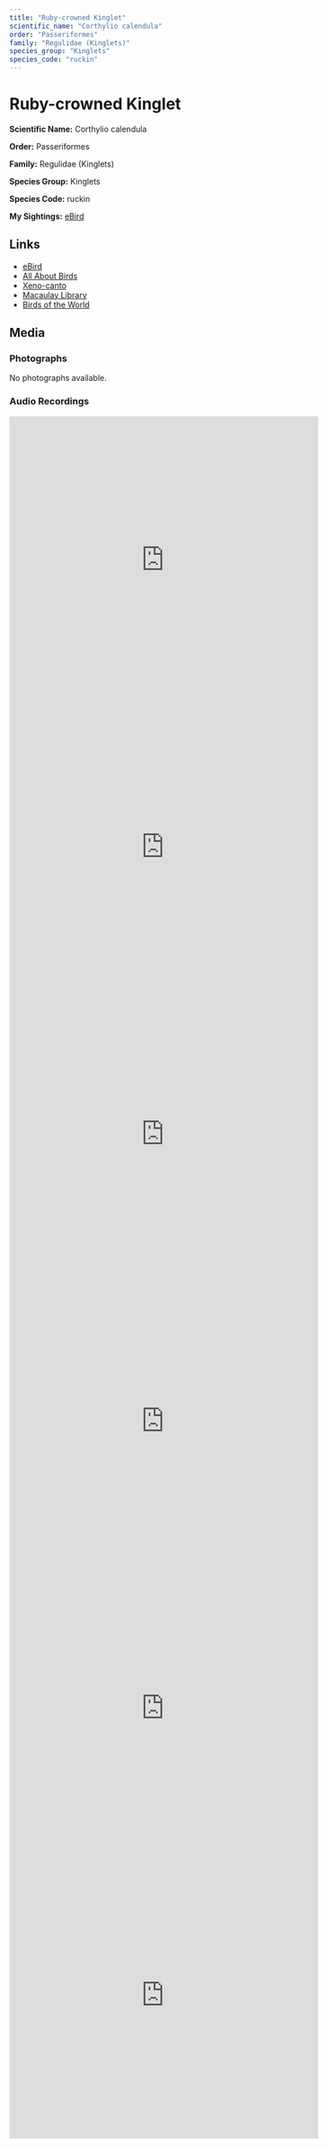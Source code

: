 ```yaml
---
title: "Ruby-crowned Kinglet"
scientific_name: "Corthylio calendula"
order: "Passeriformes"
family: "Regulidae (Kinglets)"
species_group: "Kinglets"
species_code: "ruckin"
---
```


# Ruby-crowned Kinglet

**Scientific Name:** Corthylio calendula

**Order:** Passeriformes

**Family:** Regulidae (Kinglets)

**Species Group:** Kinglets

**Species Code:** ruckin

**My Sightings:** [eBird](https://ebird.org/lifelist?r=world&time=life&spp=ruckin)

## Links
* [eBird](https://ebird.org/species/ruckin) 
* [All About Birds](https://www.allaboutbirds.org/guide/ruckin) 
* [Xeno-canto](https://www.xeno-canto.org/species/corthylio-calendula) 
* [Macaulay Library](https://search.macaulaylibrary.org/catalog?taxonCode=ruckin&sort=rating_rank_desc)
* [Birds of the World](https://birdsoftheworld.org/bow/species/ruckin)

## Media
### Photographs
No photographs available.

### Audio Recordings
<iframe src="https://macaulaylibrary.org/asset/626557557/embed" width="550" height="510" frameborder="0" allowfullscreen></iframe>
<iframe src="https://macaulaylibrary.org/asset/626618113/embed" width="550" height="510" frameborder="0" allowfullscreen></iframe>
<iframe src="https://macaulaylibrary.org/asset/626995435/embed" width="550" height="510" frameborder="0" allowfullscreen></iframe>
<iframe src="https://macaulaylibrary.org/asset/626995436/embed" width="550" height="510" frameborder="0" allowfullscreen></iframe>
<iframe src="https://macaulaylibrary.org/asset/626559382/embed" width="550" height="510" frameborder="0" allowfullscreen></iframe>
<iframe src="https://macaulaylibrary.org/asset/626559392/embed" width="550" height="510" frameborder="0" allowfullscreen></iframe>
